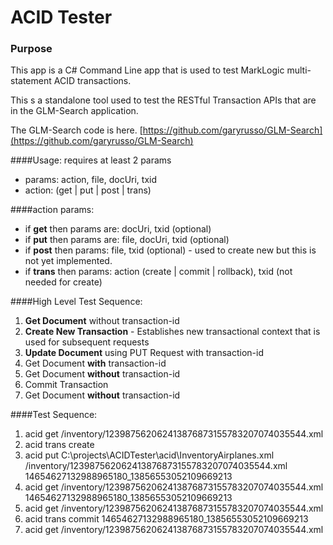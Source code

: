 # ACID Tester
### Purpose
This app is a C# Command Line app that is used to test MarkLogic multi-statement ACID transactions.

This s a standalone tool used to test the RESTful Transaction APIs that are in the GLM-Search application.

The GLM-Search code is here. [https://github.com/garyrusso/GLM-Search](https://github.com/garyrusso/GLM-Search)

####Usage: requires at least 2 params

* params: action, file, docUri, txid
* action: (get | put | post | trans)

####action params:

* if **get** then params are: docUri, txid (optional)
* if **put** then params are: file, docUri, txid (optional)
* if **post** then params: file, txid (optional) - used to create new but this is not yet implemented.
* if **trans** then params: action (create | commit | rollback), txid (not needed for create)


####High Level Test Sequence:

1. **Get Document** without transaction-id
1. **Create New Transaction** - Establishes new transactional context that is used for subsequent requests
1. **Update Document** using PUT Request with transaction-id
1. Get Document **with** transaction-id
1. Get Document **without** transaction-id
1. Commit Transaction
1. Get Document **without** transaction-id


####Test Sequence:

1. acid get /inventory/123987562062413876873155783207074035544.xml
1. acid trans create
1. acid put C:\projects\ACIDTester\acid\InventoryAirplanes.xml /inventory/123987562062413876873155783207074035544.xml 14654627132988965180_13856553052109669213
1. acid get /inventory/123987562062413876873155783207074035544.xml 14654627132988965180_13856553052109669213
1. acid get /inventory/123987562062413876873155783207074035544.xml
1. acid trans commit 14654627132988965180_13856553052109669213
1. acid get /inventory/123987562062413876873155783207074035544.xml



